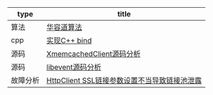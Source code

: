 

|type|title|
|----|----|
|算法|[华容道算法](algorithm/Solution.cpp)|
|cpp|[实现C++ bind](cpp/bind.cpp)|
|源码|[XmemcachedClient源码分析](source/xmemcached.sourcecode.md)|
|源码|[libevent源码分析](source/libevent.sourcecode.md)|
|故障分析|[HttpClient SSL链接参数设置不当导致链接池泄露](fault/httpclient.pool.md)|